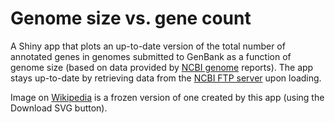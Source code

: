 # Genome size vs. gene count

A Shiny app that plots an up-to-date version of the total number of annotated genes
in genomes submitted to GenBank as a function of genome size (based on data provided by
[NCBI genome](https://www.ncbi.nlm.nih.gov/genome) reports). The app stays up-to-date by
retrieving data from the [NCBI FTP server](https://ftp.ncbi.nlm.nih.gov/genomes/GENOME_REPORTS)
 upon loading.

Image on [Wikipedia](https://en.wikipedia.org/wiki/Genome_size#/media/File:Genome_size_vs_number_of_genes.svg)
is a frozen version of one created by this app (using the Download SVG button).
